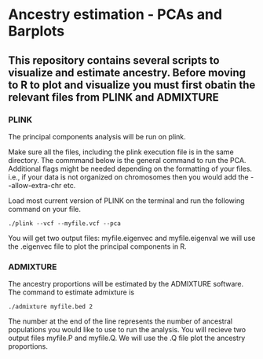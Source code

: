 # Ancestry estimation - PCAs and Barplots

## This repository contains several scripts to visualize and estimate ancestry. Before moving to R to plot and visualize you must first obatin the relevant files from PLINK and ADMIXTURE

### PLINK
The principal components analysis will be run on plink.

Make sure all the files, including the plink execution file is in the same directory. 
The commmand below is the general command to run the PCA. Additional flags might be needed depending on the formatting of your files. i.e., if your data is not organized on chromosomes then you would add the --allow-extra-chr etc. 

Load most current version of PLINK on the terminal and run the following command on your file. 
```
./plink --vcf --myfile.vcf --pca
```
You will get two output files: myfile.eigenvec and myfile.eigenval we will use the .eigenvec file to plot the principal components in R.

### ADMIXTURE
The ancestry proportions will be estimated by the ADMIXTURE software. The command to estimate admixture is 
```
./admixture myfile.bed 2
```
The number at the end of the line represents the number of ancestral populations you would like to use to run the analysis. You will recieve two output files myfile.P and myfile.Q. We will use the .Q file plot the ancestry proportions. 

